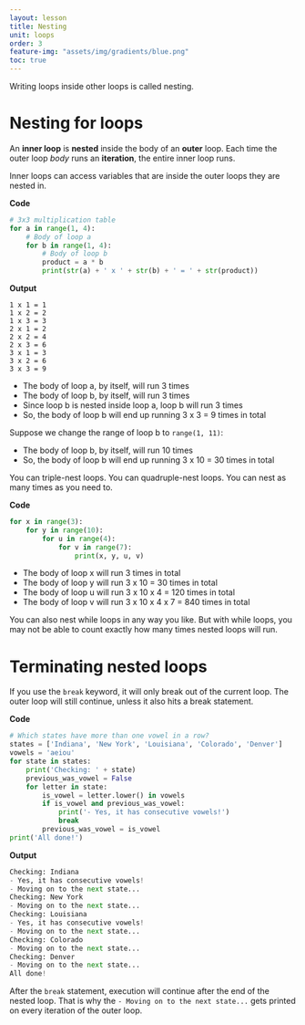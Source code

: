 ```yaml
---
layout: lesson
title: Nesting
unit: loops
order: 3
feature-img: "assets/img/gradients/blue.png"
toc: true
---
```


Writing loops inside other loops is called nesting.

# Nesting for loops

An **inner loop** is **nested** inside the body of an **outer** loop. Each time the outer loop _body_ runs an **iteration**, the entire inner loop runs.

Inner loops can access variables that are inside the outer loops they are nested in.

**Code**

```python
# 3x3 multiplication table
for a in range(1, 4):
    # Body of loop a
    for b in range(1, 4):
        # Body of loop b
        product = a * b
        print(str(a) + ' x ' + str(b) + ' = ' + str(product))
```

**Output**

```
1 x 1 = 1
1 x 2 = 2
1 x 3 = 3
2 x 1 = 2
2 x 2 = 4
2 x 3 = 6
3 x 1 = 3
3 x 2 = 6
3 x 3 = 9
```

- The body of loop a, by itself, will run 3 times
- The body of loop b, by itself, will run 3 times
- Since loop b is nested inside loop a, loop b will run 3 times
- So, the body of loop b will end up running 3 x 3 = 9 times in total

Suppose we change the range of loop b to `range(1, 11)`:

- The body of loop b, by itself, will run 10 times
- So, the body of loop b will end up running 3 x 10 = 30 times in total

You can triple-nest loops. You can quadruple-nest loops. You can nest as many times as you need to.

**Code**
```python
for x in range(3):
    for y in range(10):
        for u in range(4):
            for v in range(7):
                print(x, y, u, v)
```

- The body of loop x will run 3 times in total
- The body of loop y will run 3 x 10 = 30 times in total
- The body of loop u will run 3 x 10 x 4 = 120 times in total
- The body of loop v will run 3 x 10 x 4 x 7 = 840 times in total

You can also nest while loops in any way you like. But with while loops, you may not be able to count exactly how many times nested loops will run.

# Terminating nested loops

If you use the `break` keyword, it will only break out of the current loop. The outer loop will still continue, unless it also hits a break statement.

**Code**

```python
# Which states have more than one vowel in a row?
states = ['Indiana', 'New York', 'Louisiana', 'Colorado', 'Denver']
vowels = 'aeiou'
for state in states:
    print('Checking: ' + state)
    previous_was_vowel = False
    for letter in state:
        is_vowel = letter.lower() in vowels
        if is_vowel and previous_was_vowel:
            print('- Yes, it has consecutive vowels!')
            break
        previous_was_vowel = is_vowel
print('All done!')
```

**Output**

```python
Checking: Indiana
- Yes, it has consecutive vowels!
- Moving on to the next state...
Checking: New York
- Moving on to the next state...
Checking: Louisiana
- Yes, it has consecutive vowels!
- Moving on to the next state...
Checking: Colorado
- Moving on to the next state...
Checking: Denver
- Moving on to the next state...
All done!
```

After the `break` statement, execution will continue after the end of the nested loop. That is why the `- Moving on to the next state...` gets printed on every iteration of the outer loop.
